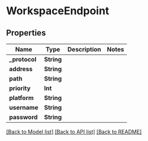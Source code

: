 # WorkspaceEndpoint

## Properties

Name | Type | Description | Notes
------------ | ------------- | ------------- | -------------
**_protocol** | **String** |  | 
**address** | **String** |  | 
**path** | **String** |  | 
**priority** | **Int** |  | 
**platform** | **String** |  | 
**username** | **String** |  | 
**password** | **String** |  | 

[[Back to Model list]](../#documentation-for-models) [[Back to API list]](../#documentation-for-api-endpoints) [[Back to README]](../)


